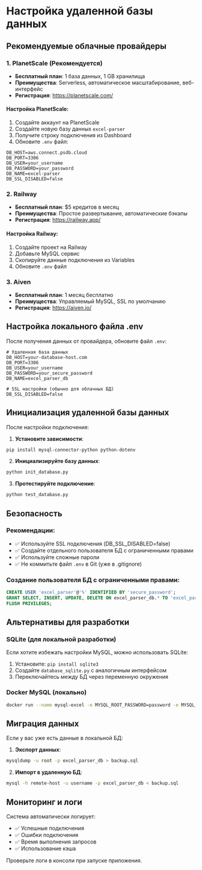 # Настройка удаленной базы данных

## Рекомендуемые облачные провайдеры

### 1. PlanetScale (Рекомендуется)
- **Бесплатный план**: 1 база данных, 1 GB хранилища
- **Преимущества**: Serverless, автоматическое масштабирование, веб-интерфейс
- **Регистрация**: https://planetscale.com/

#### Настройка PlanetScale:
1. Создайте аккаунт на PlanetScale
2. Создайте новую базу данных `excel-parser`
3. Получите строку подключения из Dashboard
4. Обновите `.env` файл:

```env
DB_HOST=aws.connect.psdb.cloud
DB_PORT=3306
DB_USER=your_username
DB_PASSWORD=your_password
DB_NAME=excel-parser
DB_SSL_DISABLED=false
```

### 2. Railway
- **Бесплатный план**: $5 кредитов в месяц
- **Преимущества**: Простое развертывание, автоматические бэкапы
- **Регистрация**: https://railway.app/

#### Настройка Railway:
1. Создайте проект на Railway
2. Добавьте MySQL сервис
3. Скопируйте данные подключения из Variables
4. Обновите `.env` файл

### 3. Aiven
- **Бесплатный план**: 1 месяц бесплатно
- **Преимущества**: Управляемый MySQL, SSL по умолчанию
- **Регистрация**: https://aiven.io/

## Настройка локального файла .env

После получения данных от провайдера, обновите файл `.env`:

```env
# Удаленная база данных
DB_HOST=your-database-host.com
DB_PORT=3306
DB_USER=your_username
DB_PASSWORD=your_secure_password
DB_NAME=excel_parser_db

# SSL настройки (обычно для облачных БД)
DB_SSL_DISABLED=false
```

## Инициализация удаленной базы данных

После настройки подключения:

1. **Установите зависимости**:
```bash
pip install mysql-connector-python python-dotenv
```

2. **Инициализируйте базу данных**:
```bash
python init_database.py
```

3. **Протестируйте подключение**:
```bash
python test_database.py
```

## Безопасность

### Рекомендации:
- ✅ Используйте SSL подключения (DB_SSL_DISABLED=false)
- ✅ Создайте отдельного пользователя БД с ограниченными правами
- ✅ Используйте сложные пароли
- ✅ Не коммитьте файл `.env` в Git (уже в .gitignore)

### Создание пользователя БД с ограниченными правами:
```sql
CREATE USER 'excel_parser'@'%' IDENTIFIED BY 'secure_password';
GRANT SELECT, INSERT, UPDATE, DELETE ON excel_parser_db.* TO 'excel_parser'@'%';
FLUSH PRIVILEGES;
```

## Альтернативы для разработки

### SQLite (для локальной разработки)
Если хотите избежать настройки MySQL, можно использовать SQLite:

1. Установите: `pip install sqlite3`
2. Создайте `database_sqlite.py` с аналогичным интерфейсом
3. Переключайтесь между БД через переменную окружения

### Docker MySQL (локально)
```bash
docker run --name mysql-excel -e MYSQL_ROOT_PASSWORD=password -e MYSQL_DATABASE=excel_parser_db -p 3306:3306 -d mysql:8.0
```

## Миграция данных

Если у вас уже есть данные в локальной БД:

1. **Экспорт данных**:
```bash
mysqldump -u root -p excel_parser_db > backup.sql
```

2. **Импорт в удаленную БД**:
```bash
mysql -h remote-host -u username -p excel_parser_db < backup.sql
```

## Мониторинг и логи

Система автоматически логирует:
- ✅ Успешные подключения
- ✅ Ошибки подключения
- ✅ Время выполнения запросов
- ✅ Использование кэша

Проверьте логи в консоли при запуске приложения.
